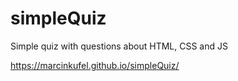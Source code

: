 # simpleQuiz
Simple quiz with questions about HTML, CSS and JS 

https://marcinkufel.github.io/simpleQuiz/


